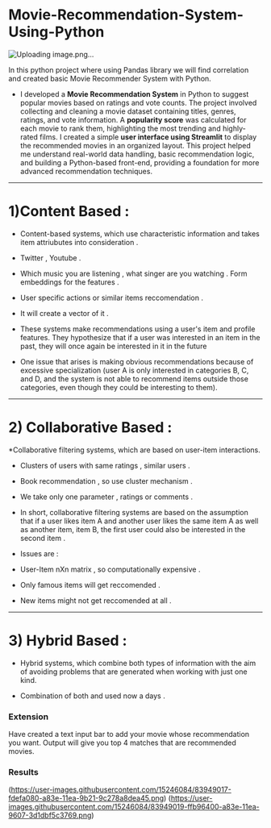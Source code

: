 # Movie-Recommendation-System-Using-Python
![Uploading image.png…]()

 In this python project where using Pandas library we will find correlation and created basic Movie Recommender System with Python.

* I developed a **Movie Recommendation System** in Python to suggest popular movies based on ratings and vote counts. The project involved collecting and cleaning a movie dataset containing titles, genres, ratings, and vote information. A **popularity score** was calculated for each movie to rank them, highlighting the most trending and highly-rated films. I created a simple **user interface using Streamlit** to display the recommended movies in an organized layout. This project helped me understand real-world data handling, basic recommendation logic, and building a Python-based front-end, providing a foundation for more advanced recommendation techniques.
__________________
# 1)Content Based :
* Content-based systems, which use characteristic information and takes item attriubutes into consideration .

* Twitter , Youtube .

* Which music you are listening , what singer are you watching . Form embeddings for the features .

* User specific actions or similar items reccomendation .

* It will create a vector of it .

* These systems make recommendations using a user's item and profile features. They hypothesize that if a user was interested in an item in the past, they will once again be interested in it in the future

* One issue that arises is making obvious recommendations because of excessive specialization (user A is only interested in categories B, C, and D, and the system is not able to recommend items outside those categories, even though they could be interesting to them).
__________________
# 2) Collaborative Based :
*Collaborative filtering systems, which are based on user-item interactions.

* Clusters of users with same ratings , similar users .

* Book recommendation , so use cluster mechanism .

* We take only one parameter , ratings or comments .

* In short, collaborative filtering systems are based on the assumption that if a user likes item A and another user likes the same item A as well as another item, item B, the first user could also be interested in the second item .

* Issues are :

* User-Item nXn matrix , so computationally expensive .

* Only famous items will get reccomended .

* New items might not get reccomended at all .
_______________
# 3) Hybrid Based :
* Hybrid systems, which combine both types of information with the aim of avoiding problems that are generated when working with just one kind.

* Combination of both and used now a days .
### Extension
Have created a text input bar to add your movie whose recommendation you want. Output will give you top 4 matches that are recommended movies.

### Results
(https://user-images.githubusercontent.com/15246084/83949017-fdefa080-a83e-11ea-9b21-9c278a8dea45.png)
(https://user-images.githubusercontent.com/15246084/83949019-ffb96400-a83e-11ea-9607-3d1dbf5c3769.png)
